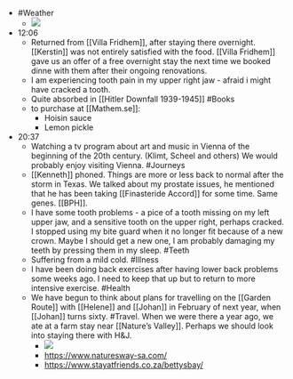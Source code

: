 - #Weather
    - ![](https://firebasestorage.googleapis.com/v0/b/firescript-577a2.appspot.com/o/imgs%2Fapp%2FDavidsroam%2FUiiE3qrirJ.jpeg?alt=media&token=31aa7793-f654-435e-a2f2-c55a88b5666a)
- 12:06
    - Returned from [[Villa Fridhem]], after staying there overnight. [[Kerstin]] was not entirely satisfied with the food. [[Villa Fridhem]] gave us an offer of a free overnight stay the next time we booked dinne with them after their ongoing renovations.
    - I am experiencing tooth pain in my upper right jaw - afraid i might have cracked a tooth.
    - Quite absorbed in [[Hitler Downfall 1939-1945]] #Books
    - to purchase at [[Mathem.se]]:
        - Hoisin sauce
        - Lemon pickle
- 20:37
    - Watching a tv program about art and music in Vienna of the beginning of the 20th century. (Klimt, Scheel and others) We would probably enjoy visiting Vienna. #Journeys
    - [[Kenneth]] phoned. Things are more or less back to normal after the storm in Texas. We talked about my prostate issues, he mentioned that he has been taking [[Finasteride Accord]] for some time. Same genes. [[BPH]].
    - I have some tooth problems - a pice of a tooth missing on my left upper jaw, and a sensitive tooth on the upper right, perhaps cracked. I stopped using my bite guard when it no longer fit because of a new crown. Maybe I should get a new one, I am probably damaging my teeth by pressing them in my sleep. #Teeth
    - Suffering from a mild cold. #Illness
    - I have been doing back exercises after having lower back problems some weeks ago. I need to keep that up but to return to more intensive exercise. #Health
    - We have begun to think about plans for  travelling on the [[Garden Route]] with [[Helene]] and [[Johan]] in February of next year, when [[Johan]] turns sixty. #Travel. When we were there a year ago, we ate at a farm stay near [[Nature’s Valley]]. Perhaps we should look into staying there with H&J.
        - ![](https://firebasestorage.googleapis.com/v0/b/firescript-577a2.appspot.com/o/imgs%2Fapp%2FDavidsroam%2FVvmYCEdYDA.jpeg?alt=media&token=34aff2c3-a2df-4143-8568-c50020b9d52c)
        - https://www.naturesway-sa.com/
        - https://www.stayatfriends.co.za/bettysbay/
